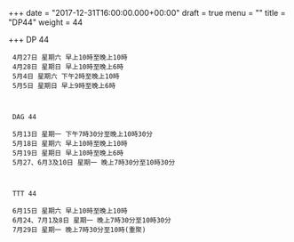 +++
date = "2017-12-31T16:00:00.000+00:00"
draft = true
menu = ""
title = "DP44"
weight = 44

+++
     DP 44

     4月27日 星期六 早上10時至晚上10時
     4月28日 星期日 早上10時至晚上6時
     5月4日 星期六 下午2時至晚上10時
     5月5日 星期日 早上9時至晚上6時

 

     DAG 44

     5月13日 星期一 下午7時30分至晚上10時30分
     5月18日 星期六 早上10時至晚上10時
     5月19日 星期日 早上10時至晚上6時
     5月27、6月3及10日 星期一 晚上7時30分至10時30分

 

     TTT 44

     6月15日 星期六 早上10時至晚上10時
     6月24、7月1及8日 星期一 晚上7時30分至10時30分
     7月29日 星期一 晚上7時30分至10時(重聚)
